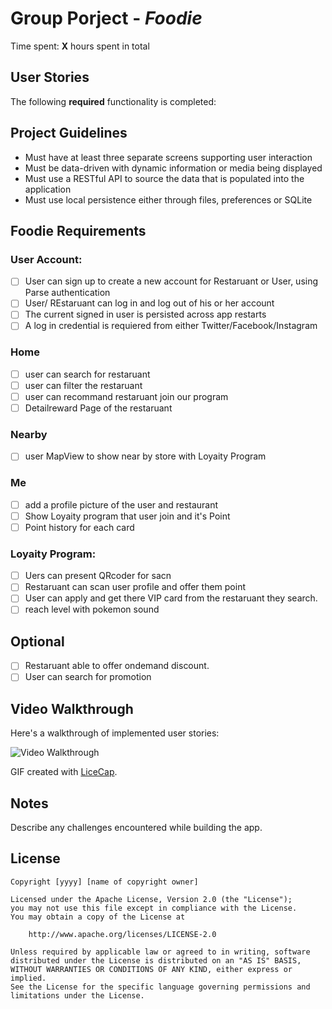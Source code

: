 # Group Porject - *Foodie*

Time spent: **X** hours spent in total

## User Stories

The following **required** functionality is completed:

## Project Guidelines
- Must have at least three separate screens supporting user interaction
- Must be data-driven with dynamic information or media being displayed
- Must use a RESTful API to source the data that is populated into the application
- Must use local persistence either through files, preferences or SQLite

## Foodie Requirements

### User Account:
- [ ] User can sign up to create a new account for Restaruant or User, using Parse authentication
- [ ] User/ REstaruant can log in and log out of his or her account
- [ ] The current signed in user is persisted across app restarts
- [ ] A log in credential is requiered from either Twitter/Facebook/Instagram
  
### Home
- [ ] user can search for restaruant 
- [ ] user can filter the restaruant
- [ ] user can recommand restaruant join our program
- [ ] Detailreward Page of the restaruant 

### Nearby
- [ ] user MapView to show near by store with Loyaity Program

### Me
- [ ] add a profile picture of the user and restaurant 
- [ ] Show Loyaity program that user join and it's Point
- [ ] Point history for each card 

### Loyaity Program:
- [ ] Uers can present QRcoder for sacn
- [ ] Restaruant can scan user profile and offer them point
- [ ] User can apply and get there VIP card from the restaruant they search.
- [ ] reach level with pokemon sound

## Optional
- [ ] Restaruant able to offer ondemand discount.
- [ ] User can search for promotion

## Video Walkthrough 

Here's a walkthrough of implemented user stories:

<img src='http://i.imgur.com/link/to/your/gif/file.gif' title='Video Walkthrough' width='' alt='Video Walkthrough' />

GIF created with [LiceCap](http://www.cockos.com/licecap/).

## Notes

Describe any challenges encountered while building the app.

## License

    Copyright [yyyy] [name of copyright owner]

    Licensed under the Apache License, Version 2.0 (the "License");
    you may not use this file except in compliance with the License.
    You may obtain a copy of the License at

        http://www.apache.org/licenses/LICENSE-2.0

    Unless required by applicable law or agreed to in writing, software
    distributed under the License is distributed on an "AS IS" BASIS,
    WITHOUT WARRANTIES OR CONDITIONS OF ANY KIND, either express or implied.
    See the License for the specific language governing permissions and
    limitations under the License.
